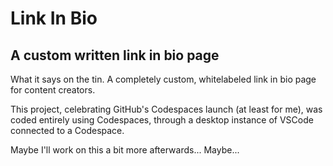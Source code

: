 # Link In Bio

## A custom written link in bio page

What it says on the tin. A completely custom, whitelabeled link in bio page for content creators.

This project, celebrating GitHub's Codespaces launch (at least for me), was coded entirely using Codespaces, through a desktop instance of VSCode connected to a Codespace.

Maybe I'll work on this a bit more afterwards... Maybe...
